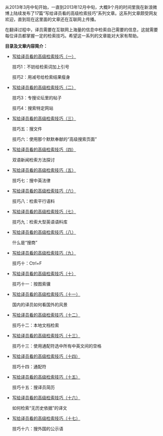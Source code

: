 从2013年3月中旬开始，一直到2013年12月中旬，大概9个月的时间里我在新浪微博上陆续发布了17篇“写给译员看的高级检索技巧”系列文章。这系列文章颇受网友欢迎，直到现在这里面的文章还在互联网上传播。

在翻译过程中，译员需要在互联网上海量的信息中检索自己需要的信息，这就需要每位译员都掌握一定的检索技巧。希望这一系列的文章能对大家有帮助。

**目录及文章内容简介：**

* [写给译员看的高级检索技巧（一）](SearchSkills/1.md)

  技巧1：不妨给检索词加上引号
 
  技巧2：用减号给检索结果瘦身

* [写给译员看的高级检索技巧（二）](SearchSkills/2.md)

  技巧3：专搜论坛里的帖子

  技巧4：搜索特定网站

* [写给译员看的高级检索技巧（三）](SearchSkills/3.md)

  技巧五：搜文件

  技巧六：使用那个默默奉献的“高级搜索页面”

* [写给译员看的高级检索技巧（四）](SearchSkills/4.md)

  双语新闻检索方法探讨

* [写给译员看的高级检索技巧（五）](SearchSkills/5.md)

  技巧七：搜中英法律
* [写给译员看的高级检索技巧（六）](SearchSkills/6.md)

  技巧八：检索平行语料

* [写给译员看的高级检索技巧（七）](SearchSkills/7.md)

  技巧九：检索大型英语语料库

* [写给译员看的高级检索技巧（八）](SearchSkills/8.md)

  什么是“搜商”

* [写给译员看的高级检索技巧（九）](SearchSkills/9.md)

  技巧十：Ctrl+F

* [写给译员看的高级检索技巧（十）](SearchSkills/10.md)

  技巧十一：按图索骥

* [写给译员看的高级检索技巧（十一）](SearchSkills/11.md)

  国内的译员如何看国外的风景

* [写给译员看的高级检索技巧（十二）](SearchSkills/12.md)

  技巧十二：本地文档检索

* [写给译员看的高级检索技巧（十三）](SearchSkills/13.md)

  技巧十三：使用通配符选中所有中英文间的空格

* [写给译员看的高级检索技巧（十四）](SearchSkills/14.md)

  技巧十四：通配符

* [写给译员看的高级检索技巧（十五）](SearchSkills/15.md)

  技巧十五：搜译员简历

* [写给译员看的高级检索技巧（十六）](SearchSkills/16.md)

  如何检索“无历史依据”的译文

* [写给译员看的高级检索技巧（十七）](SearchSkills/17.md)

  技巧十六：搜外国的公示语

